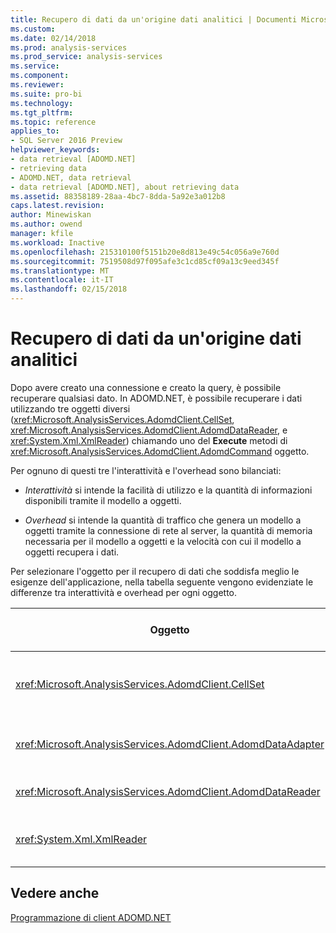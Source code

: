 ```yaml
---
title: Recupero di dati da un'origine dati analitici | Documenti Microsoft
ms.custom: 
ms.date: 02/14/2018
ms.prod: analysis-services
ms.prod_service: analysis-services
ms.service: 
ms.component: 
ms.reviewer: 
ms.suite: pro-bi
ms.technology: 
ms.tgt_pltfrm: 
ms.topic: reference
applies_to:
- SQL Server 2016 Preview
helpviewer_keywords:
- data retrieval [ADOMD.NET]
- retrieving data
- ADOMD.NET, data retrieval
- data retrieval [ADOMD.NET], about retrieving data
ms.assetid: 88358189-28aa-4bc7-8dda-5a92e3a012b8
caps.latest.revision: 
author: Minewiskan
ms.author: owend
manager: kfile
ms.workload: Inactive
ms.openlocfilehash: 215310100f5151b20e8d813e49c54c056a9e760d
ms.sourcegitcommit: 7519508d97f095afe3c1cd85cf09a13c9eed345f
ms.translationtype: MT
ms.contentlocale: it-IT
ms.lasthandoff: 02/15/2018
---
```

# <a name="retrieving-data-from-an-analytical-data-source"></a>Recupero di dati da un'origine dati analitici
  Dopo avere creato una connessione e creato la query, è possibile recuperare qualsiasi dato. In ADOMD.NET, è possibile recuperare i dati utilizzando tre oggetti diversi (<xref:Microsoft.AnalysisServices.AdomdClient.CellSet>, <xref:Microsoft.AnalysisServices.AdomdClient.AdomdDataReader>, e <xref:System.Xml.XmlReader>) chiamando uno del **Execute** metodi di <xref:Microsoft.AnalysisServices.AdomdClient.AdomdCommand> oggetto.  
  
 Per ognuno di questi tre l'interattività e l'overhead sono bilanciati:  
  
-   *Interattività* si intende la facilità di utilizzo e la quantità di informazioni disponibili tramite il modello a oggetti.  
  
-   *Overhead* si intende la quantità di traffico che genera un modello a oggetti tramite la connessione di rete al server, la quantità di memoria necessaria per il modello a oggetti e la velocità con cui il modello a oggetti recupera i dati.  
  
 Per selezionare l'oggetto per il recupero di dati che soddisfa meglio le esigenze dell'applicazione, nella tabella seguente vengono evidenziate le differenze tra interattività e overhead per ogni oggetto.  
  
|Oggetto|Interattività|Overhead|Mantenimento della dimensionalità|Informazioni di utilizzo|  
|------------|-------------------|--------------|----------------------------|-----------------------|  
|<xref:Microsoft.AnalysisServices.AdomdClient.CellSet>|Massima|Moderatamente elevato, con un conseguente recupero più lento dei dati|Sì|[Recupero di dati tramite l'oggetto CellSet](../../analysis-services/multidimensional-models-adomd-net-client/retrieving-data-using-the-cellset.md)|  
|<xref:Microsoft.AnalysisServices.AdomdClient.AdomdDataAdapter>|Moderata|Moderata|no|[Popolamento di un set di dati da un oggetto DataAdapter](http://go.microsoft.com/fwlink/?LinkId=70016)|  
|<xref:Microsoft.AnalysisServices.AdomdClient.AdomdDataReader>|Moderata|Moderata|no|[Recupero di dati tramite AdomdDataReader](../../analysis-services/multidimensional-models-adomd-net-client/retrieving-data-using-the-adomddatareader.md)|  
|<xref:System.Xml.XmlReader>|Minima|Minimo, con un conseguente recupero più rapido dei dati|Sì|[Recupero di dati tramite XmlReader](../../analysis-services/multidimensional-models-adomd-net-client/retrieving-data-using-the-xmlreader.md)|  
  
## <a name="see-also"></a>Vedere anche  
 [Programmazione di client ADOMD.NET](../../analysis-services/multidimensional-models-adomd-net-client/adomd-net-client-programming.md)  
  
  
